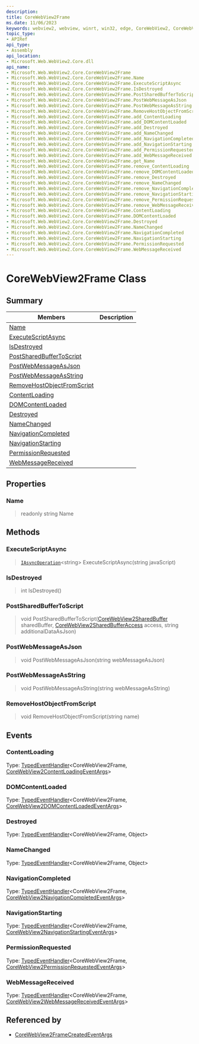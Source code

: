 ```yaml
---
description: 
title: CoreWebView2Frame
ms.date: 11/06/2023
keywords: webview2, webview, winrt, win32, edge, CoreWebView2, CoreWebView2Controller, browser control, edge html, CoreWebView2Frame
topic_type:
- APIRef
api_type:
- Assembly
api_location:
- Microsoft.Web.WebView2.Core.dll
api_name:
- Microsoft.Web.WebView2.Core.CoreWebView2Frame
- Microsoft.Web.WebView2.Core.CoreWebView2Frame.Name
- Microsoft.Web.WebView2.Core.CoreWebView2Frame.ExecuteScriptAsync
- Microsoft.Web.WebView2.Core.CoreWebView2Frame.IsDestroyed
- Microsoft.Web.WebView2.Core.CoreWebView2Frame.PostSharedBufferToScript
- Microsoft.Web.WebView2.Core.CoreWebView2Frame.PostWebMessageAsJson
- Microsoft.Web.WebView2.Core.CoreWebView2Frame.PostWebMessageAsString
- Microsoft.Web.WebView2.Core.CoreWebView2Frame.RemoveHostObjectFromScript
- Microsoft.Web.WebView2.Core.CoreWebView2Frame.add_ContentLoading
- Microsoft.Web.WebView2.Core.CoreWebView2Frame.add_DOMContentLoaded
- Microsoft.Web.WebView2.Core.CoreWebView2Frame.add_Destroyed
- Microsoft.Web.WebView2.Core.CoreWebView2Frame.add_NameChanged
- Microsoft.Web.WebView2.Core.CoreWebView2Frame.add_NavigationCompleted
- Microsoft.Web.WebView2.Core.CoreWebView2Frame.add_NavigationStarting
- Microsoft.Web.WebView2.Core.CoreWebView2Frame.add_PermissionRequested
- Microsoft.Web.WebView2.Core.CoreWebView2Frame.add_WebMessageReceived
- Microsoft.Web.WebView2.Core.CoreWebView2Frame.get_Name
- Microsoft.Web.WebView2.Core.CoreWebView2Frame.remove_ContentLoading
- Microsoft.Web.WebView2.Core.CoreWebView2Frame.remove_DOMContentLoaded
- Microsoft.Web.WebView2.Core.CoreWebView2Frame.remove_Destroyed
- Microsoft.Web.WebView2.Core.CoreWebView2Frame.remove_NameChanged
- Microsoft.Web.WebView2.Core.CoreWebView2Frame.remove_NavigationCompleted
- Microsoft.Web.WebView2.Core.CoreWebView2Frame.remove_NavigationStarting
- Microsoft.Web.WebView2.Core.CoreWebView2Frame.remove_PermissionRequested
- Microsoft.Web.WebView2.Core.CoreWebView2Frame.remove_WebMessageReceived
- Microsoft.Web.WebView2.Core.CoreWebView2Frame.ContentLoading
- Microsoft.Web.WebView2.Core.CoreWebView2Frame.DOMContentLoaded
- Microsoft.Web.WebView2.Core.CoreWebView2Frame.Destroyed
- Microsoft.Web.WebView2.Core.CoreWebView2Frame.NameChanged
- Microsoft.Web.WebView2.Core.CoreWebView2Frame.NavigationCompleted
- Microsoft.Web.WebView2.Core.CoreWebView2Frame.NavigationStarting
- Microsoft.Web.WebView2.Core.CoreWebView2Frame.PermissionRequested
- Microsoft.Web.WebView2.Core.CoreWebView2Frame.WebMessageReceived
---
```


# CoreWebView2Frame Class



## Summary

Members|Description
--|--
[Name](#name) | 
[ExecuteScriptAsync](#executescriptasync) | 
[IsDestroyed](#isdestroyed) | 
[PostSharedBufferToScript](#postsharedbuffertoscript) | 
[PostWebMessageAsJson](#postwebmessageasjson) | 
[PostWebMessageAsString](#postwebmessageasstring) | 
[RemoveHostObjectFromScript](#removehostobjectfromscript) | 
[ContentLoading](#contentloading) | 
[DOMContentLoaded](#domcontentloaded) | 
[Destroyed](#destroyed) | 
[NameChanged](#namechanged) | 
[NavigationCompleted](#navigationcompleted) | 
[NavigationStarting](#navigationstarting) | 
[PermissionRequested](#permissionrequested) | 
[WebMessageReceived](#webmessagereceived) | 

## Properties

### Name

> readonly  string Name



## Methods

### ExecuteScriptAsync

> [`IAsyncOperation`](/uwp/api/Windows.Foundation.IAsyncOperation-1)&lt;string&gt; ExecuteScriptAsync(string javaScript)



### IsDestroyed

> int IsDestroyed()



### PostSharedBufferToScript

> void PostSharedBufferToScript([CoreWebView2SharedBuffer](corewebview2sharedbuffer.md) sharedBuffer, [CoreWebView2SharedBufferAccess](corewebview2sharedbufferaccess.md) access, string additionalDataAsJson)



### PostWebMessageAsJson

> void PostWebMessageAsJson(string webMessageAsJson)



### PostWebMessageAsString

> void PostWebMessageAsString(string webMessageAsString)



### RemoveHostObjectFromScript

> void RemoveHostObjectFromScript(string name)




## Events

### ContentLoading

Type: [TypedEventHandler](/uwp/api/Windows.Foundation.TypedEventHandler-2)&lt;CoreWebView2Frame, [CoreWebView2ContentLoadingEventArgs](corewebview2contentloadingeventargs.md)&gt;

### DOMContentLoaded

Type: [TypedEventHandler](/uwp/api/Windows.Foundation.TypedEventHandler-2)&lt;CoreWebView2Frame, [CoreWebView2DOMContentLoadedEventArgs](corewebview2domcontentloadedeventargs.md)&gt;

### Destroyed

Type: [TypedEventHandler](/uwp/api/Windows.Foundation.TypedEventHandler-2)&lt;CoreWebView2Frame, Object&gt;

### NameChanged

Type: [TypedEventHandler](/uwp/api/Windows.Foundation.TypedEventHandler-2)&lt;CoreWebView2Frame, Object&gt;

### NavigationCompleted

Type: [TypedEventHandler](/uwp/api/Windows.Foundation.TypedEventHandler-2)&lt;CoreWebView2Frame, [CoreWebView2NavigationCompletedEventArgs](corewebview2navigationcompletedeventargs.md)&gt;

### NavigationStarting

Type: [TypedEventHandler](/uwp/api/Windows.Foundation.TypedEventHandler-2)&lt;CoreWebView2Frame, [CoreWebView2NavigationStartingEventArgs](corewebview2navigationstartingeventargs.md)&gt;

### PermissionRequested

Type: [TypedEventHandler](/uwp/api/Windows.Foundation.TypedEventHandler-2)&lt;CoreWebView2Frame, [CoreWebView2PermissionRequestedEventArgs](corewebview2permissionrequestedeventargs.md)&gt;

### WebMessageReceived

Type: [TypedEventHandler](/uwp/api/Windows.Foundation.TypedEventHandler-2)&lt;CoreWebView2Frame, [CoreWebView2WebMessageReceivedEventArgs](corewebview2webmessagereceivedeventargs.md)&gt;



## Referenced by

- [CoreWebView2FrameCreatedEventArgs](corewebview2framecreatedeventargs.md)
